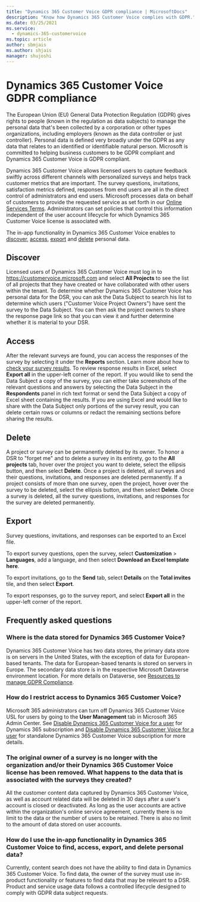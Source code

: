 ```yaml
---
title: "Dynamics 365 Customer Voice GDPR compliance | MicrosoftDocs"
description: "Know how Dynamics 365 Customer Voice complies with GDPR."
ms.date: 03/25/2021
ms.service: 
  - dynamics-365-customervoice
ms.topic: article
author: sbmjais
ms.author: shjais
manager: shujoshi
---
```


# Dynamics 365 Customer Voice GDPR compliance

The European Union (EU) General Data Protection Regulation (GDPR) gives rights to people (known in the regulation as data subjects) to manage the personal data that's been collected by a corporation or other types organizations, including employers (known as the data controller or just controller). Personal data is defined very broadly under the GDPR as any data that relates to an identified or identifiable natural person. Microsoft is committed to helping business customers to be GDPR compliant and Dynamics 365 Customer Voice is GDPR compliant.

Dynamics 365 Customer Voice allows licensed users to capture feedback swiftly across different channels with personalized surveys and helps track customer metrics that are important. The survey questions, invitations, satisfaction metrics defined, responses from end users are all in the direct control of administrators and end users. Microsoft processes data on behalf of customers to provide the requested service as set forth in our [Online Services Terms](https://go.microsoft.com/fwlink/?LinkID=734008). Administrators can set policies that control this information independent of the user account lifecycle for which Dynamics 365 Customer Voice license is associated with.

The in-app functionality in Dynamics 365 Customer Voice enables to [discover](#discover), [access](#access), [export](#export) and [delete](#delete) personal data.

## Discover

Licensed users of Dynamics 365 Customer Voice must log in to https://customervoice.microsoft.com and select **All Projects** to see the list of all projects that they have created or have collaborated with other users within the tenant. To determine whether Dynamics 365 Customer Voice has personal data for the DSR, you can ask the Data Subject to search his list to determine which users ("Customer Voice Project Owners") have sent the survey to the Data Subject. You can then ask the project owners to share the response page link so that you can view it and further determine whether it is material to your DSR.

## Access

After the relevant surveys are found, you can access the responses of the survey by selecting it under the **Reports** section. Learn more about how to [check your survey results](survey-report.md). To review response results in Excel, select **Export all** in the upper-left corner of the report. If you would like to send the Data Subject a copy of the survey, you can either take screenshots of the relevant questions and answers by selecting the Data Subject in the **Respondents** panel in rich text format or send the Data Subject a copy of Excel sheet containing the results. If you are using Excel and would like to share with the Data Subject only portions of the survey result, you can delete certain rows or columns or redact the remaining sections before sharing the results. 

## Delete

A project or survey can be permanently deleted by its owner. To honor a DSR to "forget me" and to delete a survey in its entirety, go to the **All projects** tab, hover over the project you want to delete, select the ellipsis button, and then select **Delete**. Once a project is deleted, all surveys and their questions, invitations, and responses are deleted permanently. If a project consists of more than one survey, open the project, hover over the survey to be deleted, select the ellipsis button, and then select **Delete**. Once a survey is deleted, all the survey questions,  invitations, and responses for the survey are deleted permanently. 

## Export

Survey questions, invitations, and responses can be exported to an Excel file.

To export survey questions, open the survey, select **Customization** > **Languages**, add a language, and then select **Download an Excel template here**.

To export invitations, go to the **Send** tab, select **Details** on the **Total invites** tile, and then select **Export**.

To export responses, go to the survey report, and select **Export all** in the upper-left corner of the report.

## Frequently asked questions

### Where is the data stored for Dynamics 365 Customer Voice?

Dynamics 365 Customer Voice has two data stores, the primary data store is on servers in the United States, with the exception of data for European-based tenants. The data for European-based tenants is stored on servers in Europe. The secondary data store is in the respective Microsoft Dataverse environment location. For more details on Dataverse, see [Resources to manage GDPR Compliance](https://docs.microsoft.com/power-platform/admin/wp-compliance-data-privacy#resources-to-manage-gdpr-compliance).

### How do I restrict access to Dynamics 365 Customer Voice?

Microsoft 365 administrators can turn off Dynamics 365 Customer Voice USL for users by going to the **User Management** tab in Microsoft 365 Admin Center. See [Disable Dynamics 365 Customer Voice for a user](purchase.md#disable-dynamics-365-customer-voice-for-a-user) for Dynamics 365 subscription and [Disable Dynamics 365 Customer Voice for a user](purchase.md#disable-dynamics-365-customer-voice-for-a-user-1) for standalone Dynamics 365 Customer Voice subscription for more details. 
 
### The original owner of a survey is no longer with the organization and/or their Dynamics 365 Customer Voice license has been removed. What happens to the data that is associated with the surveys they created?

All the customer content data captured by Dynamics 365 Customer Voice, as well as account related data will be deleted in 30 days after a user's account is closed or deactivated. As long as the user accounts are active within the organization's online service agreement, currently there is no limit to the data or the number of users to be retained. There is also no limit to the amount of data stored on user accounts.

### How do I use the in-app functionality in Dynamics 365 Customer Voice to find, access, export, and delete personal data?

Currently, content search does not have the ability to find data in Dynamics 365 Customer Voice. To find data, the owner of the survey must use in-product functionality or features to find data that may be relevant to a DSR. Product and service usage data follows a controlled lifecycle designed to comply with GDPR data subject requests.




